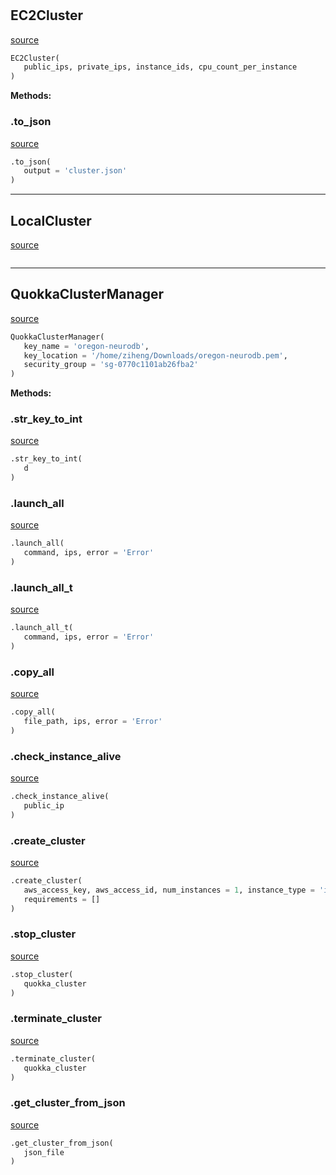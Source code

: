 #


## EC2Cluster
[source](https://github.com/blob/master/utils.py/#L10)
```python 
EC2Cluster(
   public_ips, private_ips, instance_ids, cpu_count_per_instance
)
```




**Methods:**


### .to_json
[source](https://github.com/blob/master/utils.py/#L32)
```python
.to_json(
   output = 'cluster.json'
)
```


----


## LocalCluster
[source](https://github.com/blob/master/utils.py/#L38)
```python 

```



----


## QuokkaClusterManager
[source](https://github.com/blob/master/utils.py/#L64)
```python 
QuokkaClusterManager(
   key_name = 'oregon-neurodb',
   key_location = '/home/ziheng/Downloads/oregon-neurodb.pem',
   security_group = 'sg-0770c1101ab26fba2'
)
```




**Methods:**


### .str_key_to_int
[source](https://github.com/blob/master/utils.py/#L72)
```python
.str_key_to_int(
   d
)
```


### .launch_all
[source](https://github.com/blob/master/utils.py/#L75)
```python
.launch_all(
   command, ips, error = 'Error'
)
```


### .launch_all_t
[source](https://github.com/blob/master/utils.py/#L82)
```python
.launch_all_t(
   command, ips, error = 'Error'
)
```


### .copy_all
[source](https://github.com/blob/master/utils.py/#L89)
```python
.copy_all(
   file_path, ips, error = 'Error'
)
```


### .check_instance_alive
[source](https://github.com/blob/master/utils.py/#L96)
```python
.check_instance_alive(
   public_ip
)
```


### .create_cluster
[source](https://github.com/blob/master/utils.py/#L145)
```python
.create_cluster(
   aws_access_key, aws_access_id, num_instances = 1, instance_type = 'i3.2xlarge',
   requirements = []
)
```


### .stop_cluster
[source](https://github.com/blob/master/utils.py/#L190)
```python
.stop_cluster(
   quokka_cluster
)
```


### .terminate_cluster
[source](https://github.com/blob/master/utils.py/#L205)
```python
.terminate_cluster(
   quokka_cluster
)
```


### .get_cluster_from_json
[source](https://github.com/blob/master/utils.py/#L220)
```python
.get_cluster_from_json(
   json_file
)
```

